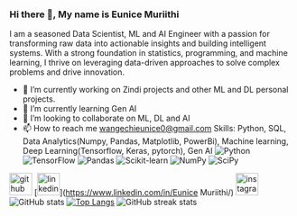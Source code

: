 ### Hi there 👋, My name is Eunice Muriithi
I am a seasoned Data Scientist, ML and AI Engineer with a passion for transforming raw data into actionable insights and building intelligent systems. With a strong foundation in statistics, programming, and machine learning, I thrive on leveraging data-driven approaches to solve complex problems and drive innovation.

- 🔭 I’m currently working on Zindi projects and other ML and DL personal projects. 
- 🌱 I’m currently learning Gen AI 
- 👯 I’m looking to collaborate on ML, DL and AI 
- 📫 How to reach me wangechieunice0@gmail.com
Skills: Python, SQL, Data Analytics(Numpy, Pandas, Matplotlib, PowerBi), Machine learning, Deep Learning(Tensorflow, Keras, pytorch), Gen AI
![Python](https://upload.wikimedia.org/wikipedia/commons/c/c3/Python-logo-notext.svg)
![TensorFlow](https://upload.wikimedia.org/wikipedia/commons/2/2d/Tensorflow_logo.svg)
![Pandas](https://pandas.pydata.org/static/img/pandas_white.svg)
![Scikit-learn](https://upload.wikimedia.org/wikipedia/commons/0/05/Scikit_learn_logo_small.svg)
![NumPy](https://upload.wikimedia.org/wikipedia/commons/1/1a/NumPy_logo.svg)
![SciPy](https://upload.wikimedia.org/wikipedia/commons/b/b2/SCIPY_2.svg)

[<img src='https://cdn.jsdelivr.net/npm/simple-icons@3.0.1/icons/github.svg' alt='github' height='40'>](https://github.com/wangechi01-a)  [<img src='https://cdn.jsdelivr.net/npm/simple-icons@3.0.1/icons/linkedin.svg' alt='linkedin' height='40'>](https://www.linkedin.com/in/Eunice Muriithi/)  [<img src='https://cdn.jsdelivr.net/npm/simple-icons@3.0.1/icons/instagram.svg' alt='instagram' height='40'>](https://www.instagram.com/wange_shie/) 
![GitHub stats](https://github-readme-stats.vercel.app/api?username=wangechi01-a&show_icons=true)
[![Top Langs](https://github-readme-stats.vercel.app/api/top-langs/?username=wangechi01-a)](https://github.com/anuraghazra/github-readme-stats)
![GitHub streak stats](https://streak-stats.demolab.com/?user=wangechi01-a)  

